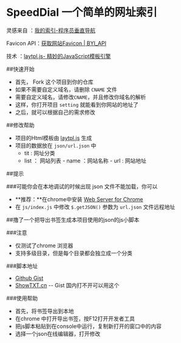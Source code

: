 # SpeedDial  一个简单的网址索引

灵感来自 ：[我的索引-程序员垂直导航](http://www.51index.cn/)

Favicon API：[获取网站Favicon | BYI_API](https://api.byi.pw/favicon/)

技术 ：[laytpl.js- 精妙的JavaScript模板引擎](http://laytpl.layui.com/)

##快速开始

- 首先， Fork 这个项目到你的仓库
- 如果不需要自定义域名，请删除 `CNAME` 文件
- 需要自定义域名，请修改`CNAME`，并且修改你域名的解析
- 这样，你打开项目 `setting` 就能看到你网站的地址了
- 之后，就可以根据自己的需求修改

##修改帮助

- 项目的Html模板由 [laytpl.js](http://laytpl.layui.com/) 生成
- 项目的数据放在 `json/url.json` 中
  - tit : 网址分类
  - list ： 网站列表
        - name ：网站名称
        - url : 网站地址

##提示

###可能你会在本地调试的时候出现 json 文件不能加载，你可以

- **推荐：**在chrome中安装 [Web Server for Chrome](https://chrome.google.com/webstore/detail/web-server-for-chrome/ofhbbkphhbklhfoeikjpcbhemlocgigb)
- 在 `js/index.js` 中修改 `$.getJSON()` 参数为 `url.json` 文件远程地址

##撸了一个把导出书签生成本项目使用的json的js小脚本

###注意

- 仅测试了chrome 浏览器
- 支持多级目录，但是每个目录都会独立成一个分类

###脚本地址
- [Github Gist](https://gist.github.com/f12998765/77c509ed409fdab288ddd0bf9ccdeb47)
- [ShowTXT.cn](http://showtxt.cn/s/d4e421url)  -- Gist 国内打不开可以用这个

###使用帮助
- 首先，将书签导出到本地
- 在chrome 中打开导出书签，按F12打开开发者工具
- 把js脚本粘贴到在console中运行，复制新打开的窗口中的内容
- 选择一个json在线编辑器，打开修改
